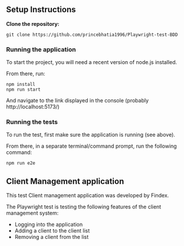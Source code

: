 ## Setup Instructions

**Clone the repository:**

```
git clone https://github.com/princebhatia1996/Playwright-test-BDD
```

### Running the application

To start the project, you will need a recent version of node.js installed.

From there, run:

```
npm install
npm run start
```

And navigate to the link displayed in the console (probably http://localhost:5173/)

### Running the tests

To run the test, first make sure the application is running (see above).

From there, in a separate terminal/command prompt, run the following command:

```
npm run e2e
```

## Client Management application

This test Client management application was developed by Findex.

The Playwright test is testing the following features of the client management system:

- Logging into the application
- Adding a client to the client list
- Removing a client from the list
